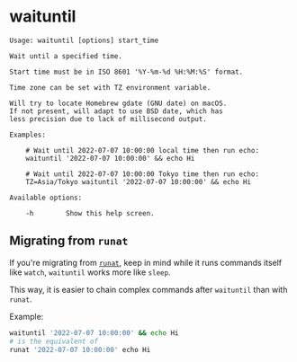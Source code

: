 waituntil
=========

```
Usage: waituntil [options] start_time

Wait until a specified time.

Start time must be in ISO 8601 '%Y-%m-%d %H:%M:%S' format.

Time zone can be set with TZ environment variable.

Will try to locate Homebrew gdate (GNU date) on macOS.
If not present, will adapt to use BSD date, which has
less precision due to lack of millisecond output.

Examples:

	# Wait until 2022-07-07 10:00:00 local time then run echo:
	waituntil '2022-07-07 10:00:00' && echo Hi

	# Wait until 2022-07-07 10:00:00 Tokyo time then run echo:
	TZ=Asia/Tokyo waituntil '2022-07-07 10:00:00' && echo Hi

Available options:

	-h        Show this help screen.
```

## Migrating from `runat`

If you're migrating from [`runat`](https://github.com/remino/runat), keep in mind while it runs commands itself like `watch`, `waituntil` works more like `sleep`.

This way, it is easier to chain complex commands after `waituntil` than with `runat`.

Example:

```sh
waituntil '2022-07-07 10:00:00' && echo Hi
# is the equivalent of
runat '2022-07-07 10:00:00' echo Hi
```

